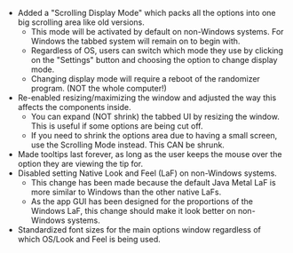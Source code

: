 - Added a "Scrolling Display Mode" which packs all the options into one big scrolling area like old versions.
  - This mode will be activated by default on non-Windows systems. For Windows the tabbed system will remain on to begin with.
  - Regardless of OS, users can switch which mode they use by clicking on the "Settings" button and choosing the option to change display mode.
  - Changing display mode will require a reboot of the randomizer program. (NOT the whole computer!)
- Re-enabled resizing/maximizing the window and adjusted the way this affects the components inside.
  - You can expand (NOT shrink) the tabbed UI by resizing the window. This is useful if some options are being cut off.
  - If you need to shrink the options area due to having a small screen, use the Scrolling Mode instead. This CAN be shrunk.
- Made tooltips last forever, as long as the user keeps the mouse over the option they are viewing the tip for.
- Disabled setting Native Look and Feel (LaF) on non-Windows systems.
  - This change has been made because the default Java Metal LaF is more similar to Windows than the other native LaFs.
  - As the app GUI has been designed for the proportions of the Windows LaF, this change should make it look better on non-Windows systems.
- Standardized font sizes for the main options window regardless of which OS/Look and Feel is being used.
